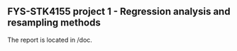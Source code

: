 ## FYS-STK4155 project 1 - Regression analysis and resampling methods
The report is located in /doc.